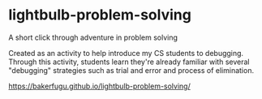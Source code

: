 # lightbulb-problem-solving
A short click through adventure in problem solving

Created as an activity to help introduce my CS students to debugging. Through this activity, students learn they're already familiar with several "debugging" strategies such as trial and error and process of elimination.

https://bakerfugu.github.io/lightbulb-problem-solving/
